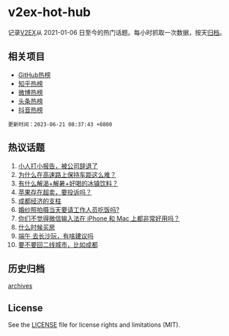 # v2ex-hot-hub

 记录[V2EX](https://www.v2ex.com/)从 2021-01-06 日至今的热门话题。每小时抓取一次数据，按天[归档](archives)。
 
 ## 相关项目

- [GitHub热榜](https://github.com/snaildev/github-hot-hub)
- [知乎热榜](https://github.com/snaildev/zhihu-hot-hub)
- [微博热榜](https://github.com/snaildev/weibo-hot-hub)
- [头条热榜](https://github.com/snaildev/toutiao-hot-hub)
- [抖音热榜](https://github.com/snaildev/douyin-hot-hub)


 `更新时间：2023-06-21 08:37:43 +0800`

## 热议话题

1. [小人打小报告，被公司辞退了](https://www.v2ex.com/t/950173)
1. [为什么在高速路上保持车距这么难？](https://www.v2ex.com/t/950260)
1. [有什么解渴+解暑+好喝的冰镇饮料？](https://www.v2ex.com/t/950261)
1. [苹果存在超卖，要投诉吗？](https://www.v2ex.com/t/950232)
1. [成都经济的支柱](https://www.v2ex.com/t/950392)
1. [婚纱照拍摄当天要请工作人员吃饭吗?](https://www.v2ex.com/t/950289)
1. [你们不觉得微信输入法在 iPhone 和 Mac 上都非常好用吗？](https://www.v2ex.com/t/950337)
1. [什么时候买房](https://www.v2ex.com/t/950332)
1. [端午 去长沙玩，有啥建议吗](https://www.v2ex.com/t/950243)
1. [要不要回二线城市，比如成都](https://www.v2ex.com/t/950265)

## 历史归档

[archives](archives)

## License

See the [LICENSE](LICENSE) file for license rights and limitations (MIT).
